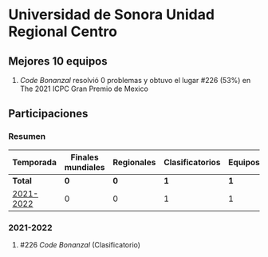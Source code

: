 ---
---

# Universidad de Sonora Unidad Regional Centro

## Mejores 10 equipos

1. _Code Bonanzal_ resolvió 0 problemas y obtuvo el lugar #226 (53%) en The 2021 ICPC Gran Premio de Mexico

## Participaciones

### Resumen

| Temporada | Finales mundiales | Regionales | Clasificatorios | Equipos |
| --- | --- | --- | --- | --- |
| **Total** | **0** | **0** | **1** | **1** |
| [2021-2022](#2021-2022) | 0 | 0 | 1 | 1 |

### 2021-2022

1. #226 _Code Bonanzal_ (Clasificatorio)



